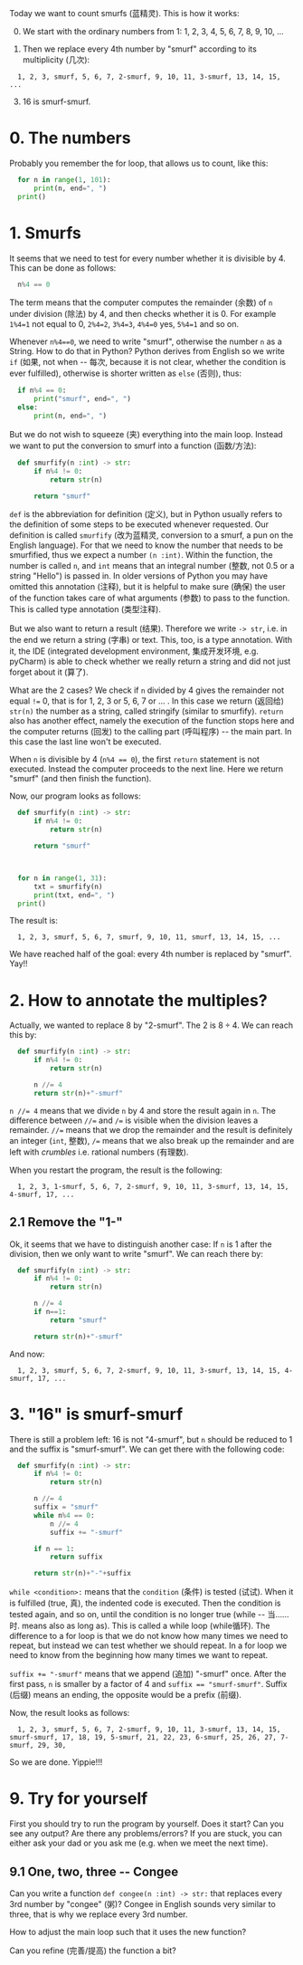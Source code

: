 Today we want to count smurfs (蓝精灵).  This is how it works:

0. We start with the ordinary numbers from 1: 1, 2, 3, 4, 5, 6, 7, 8, 9, 10, ...

1. Then we replace every 4th number by "smurf" according to its multiplicity (几次):
```log
  1, 2, 3, smurf, 5, 6, 7, 2-smurf, 9, 10, 11, 3-smurf, 13, 14, 15, ...
```

3. 16 is smurf-smurf.

#  0. The numbers
Probably you remember the for loop, that allows us to count, like this:

```Python
  for n in range(1, 101):
      print(n, end=", ")
  print()
```

# 1. Smurfs
It seems that we need to test for every number whether it is divisible by 4.  This can be done as follows:
```Python
  n%4 == 0
```

The term means that the computer computes the remainder (余数) of `n` under division (除法) by 4, and then checks whether it is 0.  For example `1%4=1` not equal to 0, `2%4=2`, `3%4=3`, `4%4=0` yes, `5%4=1` and so on.

Whenever `n%4==0`, we need to write "smurf", otherwise the number `n` as a String.  How to do that in Python?  Python derives from English so we write `if` (如果, not when -- 每次, because it is not clear, whether the condition is ever fulfilled), otherwise is shorter written as `else` (否则), thus:

```Python
  if n%4 == 0:
      print("smurf", end=", ")
  else:
      print(n, end=", ")
```

But we do not wish to squeeze (夹) everything into the main loop. Instead we want to put the conversion to smurf into a function (函数/方法):

```Python
  def smurfify(n :int) -> str:
      if n%4 != 0:
          return str(n)

      return "smurf"

```

`def` is the abbreviation for definition (定义), but in Python usually refers to the definition of some steps to be executed whenever requested.  Our definition is called `smurfify` (改为蓝精灵, conversion to a smurf, a pun on the English language).  For that we need to know the number that needs to be smurfified, thus we expect a number `(n :int)`.  Within the function, the number is called `n`, and `int` means that an integral number (整数, not $0.5$ or a string "Hello") is passed in.  In older versions of Python you may have omitted this annotation (注释), but it is helpful to make sure (确保) the user of the function takes care of what arguments (参数) to pass to the function.  This is called type annotation (类型注释).

But we also want to return a result (结果).  Therefore we write `-> str`, i.e. in the end we return a string (字串) or text.  This, too, is a type annotation.  With it, the IDE (integrated development environment, 集成开发环境, e.g. pyCharm) is able to check whether we really return a string and did not just forget about it (算了).

What are the 2 cases?  We check if `n` divided by 4 gives the remainder not equal `!=` 0, that is for 1, 2, 3 or 5, 6, 7 or ... .  In this case we return (返回给) `str(n)` the number as a string, called stringify (similar to smurfify).  `return` also has another effect, namely the execution of the function stops here and the computer returns (回发) to the calling part (呼叫程序) -- the main part.  In this case the last line won't be executed.

When `n` is divisible by 4 (`n%4 == 0`), the first `return` statement is not executed.  Instead the computer proceeds to the next line.  Here we return "smurf" (and then finish the function).

Now, our program looks as follows:

```Python
  def smurfify(n :int) -> str:
      if n%4 != 0:
          return str(n)

      return "smurf"



  for n in range(1, 31):
      txt = smurfify(n)
      print(txt, end=", ")
  print()
```

The result is:

```log
  1, 2, 3, smurf, 5, 6, 7, smurf, 9, 10, 11, smurf, 13, 14, 15, ...
```

We have reached half of the goal: every 4th number is replaced by "smurf".  Yay!!


# 2. How to annotate the multiples?

Actually, we wanted to replace 8 by "2-smurf".  The 2 is $8÷4$.  We can reach this by:

```Python
  def smurfify(n :int) -> str:
      if n%4 != 0:
          return str(n)

      n //= 4
      return str(n)+"-smurf"

```

`n //= 4` means that we divide `n` by 4 and store the result again in `n`.  The difference between `//=` and `/=` is visible when the division leaves a remainder.  `//=` means that we drop the remainder and the result is definitely an integer (`int`, 整数), `/=` means that we also break up the remainder and are left with _crumbles_ i.e. rational numbers (有理数).

When you restart the program, the result is the following:

```log
  1, 2, 3, 1-smurf, 5, 6, 7, 2-smurf, 9, 10, 11, 3-smurf, 13, 14, 15, 4-smurf, 17, ...
```

## 2.1 Remove the "1-"

Ok, it seems that we have to distinguish another case:  If `n` is 1 after the division, then we only want to write "smurf".  We can reach there by:

```Python
  def smurfify(n :int) -> str:
      if n%4 != 0:
          return str(n)

      n //= 4
      if n==1:
          return "smurf"

      return str(n)+"-smurf"

```

And now:

```log
  1, 2, 3, smurf, 5, 6, 7, 2-smurf, 9, 10, 11, 3-smurf, 13, 14, 15, 4-smurf, 17, ...
```


# 3. "16" is smurf-smurf

There is still a problem left:  16 is not "4-smurf", but `n` should be reduced to 1 and the suffix is "smurf-smurf".  We can get there with the following code:

```Python
  def smurfify(n :int) -> str:
      if n%4 != 0:
          return str(n)

      n //= 4
      suffix = "smurf"
      while n%4 == 0:
          n //= 4
          suffix += "-smurf"

      if n == 1:
          return suffix

      return str(n)+"-"+suffix

```

`while <condition>:` means that the `condition` (条件) is tested (试试).  When it is fulfilled (true, 真), the indented code is executed.  Then the condition is tested again, and so on, until the condition is no longer true (while -- 当……时. means also as long as).  This is called a while loop (while循环).  The difference to a for loop is that we do not know how many times we need to repeat, but instead we can test whether we should repeat.  In a for loop we need to know from the beginning how many times we want to repeat.

`suffix += "-smurf"` means that we append (追加) "-smurf" once.  After the first pass, `n` is smaller by a factor of 4 and `suffix == "smurf-smurf"`.  Suffix (后缀) means an ending, the opposite would be a prefix (前缀).

Now, the result looks as follows:

```log
  1, 2, 3, smurf, 5, 6, 7, 2-smurf, 9, 10, 11, 3-smurf, 13, 14, 15, smurf-smurf, 17, 18, 19, 5-smurf, 21, 22, 23, 6-smurf, 25, 26, 27, 7-smurf, 29, 30,
```

So we are done.  Yippie!!!


# 9. Try for yourself

First you should try to run the program by yourself.  Does it start?  Can you see any output?  Are there any problems/errors?  If you are stuck, you can either ask your dad or you ask me (e.g. when we meet the next time).

## 9.1 One, two, three -- Congee

Can you write a function `def congee(n :int) -> str:` that replaces every 3rd number by "congee" (粥)?  Congee in English sounds very similar to three, that is why we replace every 3rd number.

How to adjust the main loop such that it uses the new function?

Can you refine (完善/提高) the function a bit?
